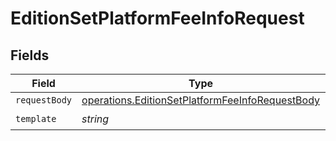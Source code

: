 # EditionSetPlatformFeeInfoRequest


## Fields

| Field                                                                                                              | Type                                                                                                               | Required                                                                                                           | Description                                                                                                        |
| ------------------------------------------------------------------------------------------------------------------ | ------------------------------------------------------------------------------------------------------------------ | ------------------------------------------------------------------------------------------------------------------ | ------------------------------------------------------------------------------------------------------------------ |
| `requestBody`                                                                                                      | [operations.EditionSetPlatformFeeInfoRequestBody](../../models/operations/editionsetplatformfeeinforequestbody.md) | :heavy_minus_sign:                                                                                                 | N/A                                                                                                                |
| `template`                                                                                                         | *string*                                                                                                           | :heavy_check_mark:                                                                                                 | Template id                                                                                                        |